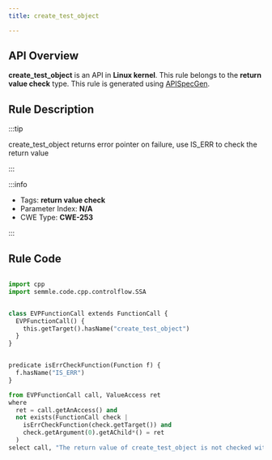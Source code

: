 ```yaml
---
title: create_test_object

---
```



## API Overview
**create_test_object** is an API in **Linux kernel**. This rule belongs to the **return value check** type. This rule is generated using [APISpecGen](../../tools/APISpecGen).
## Rule Description

:::tip

create_test_object returns error pointer on failure, use IS_ERR to check the return value

:::

:::info

- Tags: **return value check**
- Parameter Index: **N/A**
- CWE Type: **CWE-253**

:::

## Rule Code
```python

import cpp
import semmle.code.cpp.controlflow.SSA


class EVPFunctionCall extends FunctionCall {
  EVPFunctionCall() {
    this.getTarget().hasName("create_test_object")
  }
}


predicate isErrCheckFunction(Function f) {
  f.hasName("IS_ERR") 
}

from EVPFunctionCall call, ValueAccess ret
where
  ret = call.getAnAccess() and
  not exists(FunctionCall check |
    isErrCheckFunction(check.getTarget()) and
    check.getArgument(0).getAChild*() = ret
  )
select call, "The return value of create_test_object is not checked with IS_ERR."
    
```